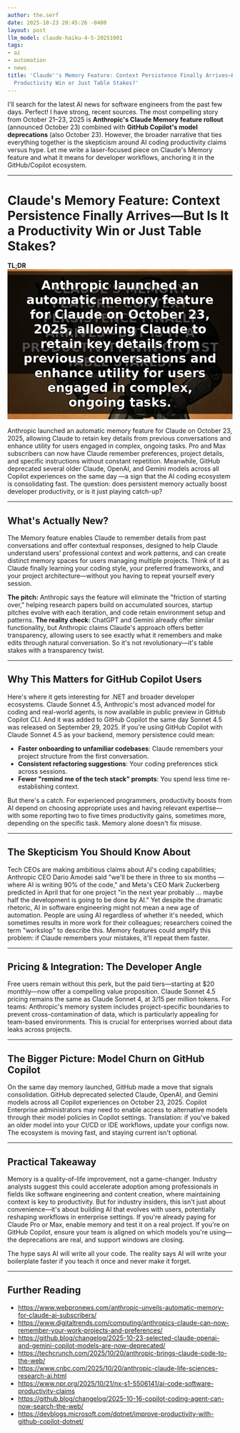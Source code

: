 ```yaml
---
author: the.serf
date: 2025-10-23 20:45:26 -0400
layout: post
llm_model: claude-haiku-4-5-20251001
tags:
- ai
- automation
- news
title: 'Claude''s Memory Feature: Context Persistence Finally Arrives—But Is It a
  Productivity Win or Just Table Stakes?'
---
```


I'll search for the latest AI news for software engineers from the past few days.
Perfect! I have strong, recent sources. The most compelling story from October 21–23, 2025 is **Anthropic's Claude Memory feature rollout** (announced October 23) combined with **GitHub Copilot's model deprecations** (also October 23). However, the broader narrative that ties everything together is the skepticism around AI coding productivity claims versus hype. Let me write a laser-focused piece on Claude's Memory feature and what it means for developer workflows, anchoring it in the GitHub/Copilot ecosystem.

---

# Claude's Memory Feature: Context Persistence Finally Arrives—But Is It a Productivity Win or Just Table Stakes?

**TL;DR**
![Claude's Memory Feature: Context Persistence Finally Arrives—But Is It a…](assets/images/memes/20251024004626-claude-s-memory-feature-context-persistence-finally-arrives-but-is-it-a-producti-2.png)

Anthropic launched an automatic memory feature for Claude on October 23, 2025, allowing Claude to retain key details from previous conversations and enhance utility for users engaged in complex, ongoing tasks.
Pro and Max subscribers can now have Claude remember preferences, project details, and specific instructions without constant repetition.
Meanwhile,
GitHub deprecated several older Claude, OpenAI, and Gemini models across all Copilot experiences on the same day
—a sign that the AI coding ecosystem is consolidating fast. The question: does persistent memory actually boost developer productivity, or is it just playing catch-up?

---

## What's Actually New?
The Memory feature enables Claude to remember details from past conversations and offer contextual responses, designed to help Claude understand users' professional context and work patterns, and can create distinct memory spaces for users managing multiple projects.
Think of it as Claude finally learning your coding style, your preferred frameworks, and your project architecture—without you having to repeat yourself every session.

**The pitch:**
Anthropic says the feature will eliminate the "friction of starting over," helping research papers build on accumulated sources, startup pitches evolve with each iteration, and code retain environment setup and patterns.
**The reality check:**
ChatGPT and Gemini already offer similar functionality, but Anthropic claims Claude's approach offers better transparency, allowing users to see exactly what it remembers and make edits through natural conversation.
So it's not revolutionary—it's table stakes with a transparency twist.

---

## Why This Matters for GitHub Copilot Users

Here's where it gets interesting for .NET and broader developer ecosystems.
Claude Sonnet 4.5, Anthropic's most advanced model for coding and real-world agents, is now available in public preview in GitHub Copilot CLI.
And
it was added to GitHub Copilot the same day Sonnet 4.5 was released on September 29, 2025.
If you're using GitHub Copilot with Claude Sonnet 4.5 as your backend, memory persistence could mean:

- **Faster onboarding to unfamiliar codebases**: Claude remembers your project structure from the first conversation.
- **Consistent refactoring suggestions**: Your coding preferences stick across sessions.
- **Fewer "remind me of the tech stack" prompts**: You spend less time re-establishing context.

But there's a catch.
For experienced programmers, productivity boosts from AI depend on choosing appropriate uses and having relevant expertise—with some reporting two to five times productivity gains, sometimes more, depending on the specific task.
Memory alone doesn't fix misuse.

---

## The Skepticism You Should Know About
Tech CEOs are making ambitious claims about AI's coding capabilities; Anthropic CEO Dario Amodei said "we'll be there in three to six months — where AI is writing 90% of the code," and Meta's CEO Mark Zuckerberg predicted in April that for one project "in the next year probably … maybe half the development is going to be done by AI."
Yet
despite the dramatic rhetoric, AI in software engineering might not mean a new age of automation.
People are using AI regardless of whether it's needed, which sometimes results in more work for their colleagues; researchers coined the term "workslop" to describe this.
Memory features could amplify this problem: if Claude remembers your mistakes, it'll repeat them faster.

---

## Pricing & Integration: The Developer Angle
Free users remain without this perk, but the paid tiers—starting at $20 monthly—now offer a compelling value proposition.
Claude Sonnet 4.5 pricing remains the same as Claude Sonnet 4, at $3/$15 per million tokens.
For teams:
Anthropic's memory system includes project-specific boundaries to prevent cross-contamination of data, which is particularly appealing for team-based environments.
This is crucial for enterprises worried about data leaks across projects.

---

## The Bigger Picture: Model Churn on GitHub Copilot

On the same day memory launched, GitHub made a move that signals consolidation.
GitHub deprecated selected Claude, OpenAI, and Gemini models across all Copilot experiences on October 23, 2025.
Copilot Enterprise administrators may need to enable access to alternative models through their model policies in Copilot settings.
Translation: if you've baked an older model into your CI/CD or IDE workflows, update your configs now. The ecosystem is moving fast, and staying current isn't optional.

---

## Practical Takeaway

Memory is a quality-of-life improvement, not a game-changer.
Industry analysts suggest this could accelerate adoption among professionals in fields like software engineering and content creation, where maintaining context is key to productivity.
But
for industry insiders, this isn't just about convenience—it's about building AI that evolves with users, potentially reshaping workflows in enterprise settings.
If you're already paying for Claude Pro or Max, enable memory and test it on a real project. If you're on GitHub Copilot, ensure your team is aligned on which models you're using—the deprecations are real, and support windows are closing.

The hype says AI will write all your code. The reality says AI will write your boilerplate faster if you teach it once and never make it forget.

---

## Further Reading

- https://www.webpronews.com/anthropic-unveils-automatic-memory-for-claude-ai-subscribers/
- https://www.digitaltrends.com/computing/anthropics-claude-can-now-remember-your-work-projects-and-preferences/
- https://github.blog/changelog/2025-10-23-selected-claude-openai-and-gemini-copilot-models-are-now-deprecated/
- https://techcrunch.com/2025/10/20/anthropic-brings-claude-code-to-the-web/
- https://www.cnbc.com/2025/10/20/anthropic-claude-life-sciences-research-ai.html
- https://www.npr.org/2025/10/21/nx-s1-5506141/ai-code-software-productivity-claims
- https://github.blog/changelog/2025-10-16-copilot-coding-agent-can-now-search-the-web/
- https://devblogs.microsoft.com/dotnet/improve-productivity-with-github-copilot-dotnet/